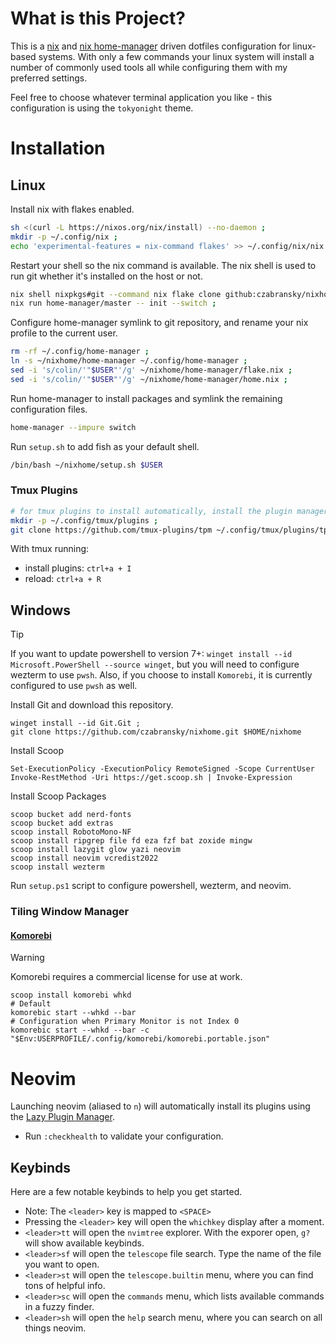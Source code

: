 # What is this Project?

This is a [nix](https://nixos.org/) and [nix home-manager](https://github.com/nix-community/home-manager) driven dotfiles configuration for linux-based systems. With only a few commands your linux system will install a number of commonly used tools all while configuring them with my preferred settings.

Feel free to choose whatever terminal application you like - this configuration is using the `tokyonight` theme.

# Installation

## Linux

Install nix with flakes enabled.

```sh
sh <(curl -L https://nixos.org/nix/install) --no-daemon ;
mkdir -p ~/.config/nix ;
echo 'experimental-features = nix-command flakes' >> ~/.config/nix/nix.conf ;
```

Restart your shell so the nix command is available. The nix shell is used to run git whether it's installed on the host or not.

```sh
nix shell nixpkgs#git --command nix flake clone github:czabransky/nixhome --dest ~/nixhome ;
nix run home-manager/master -- init --switch ;
```

Configure home-manager symlink to git repository, and rename your nix profile to the current user.

```sh
rm -rf ~/.config/home-manager ;
ln -s ~/nixhome/home-manager ~/.config/home-manager ;
sed -i 's/colin/'"$USER"'/g' ~/nixhome/home-manager/flake.nix ;
sed -i 's/colin/'"$USER"'/g' ~/nixhome/home-manager/home.nix ;
```

Run home-manager to install packages and symlink the remaining configuration files.

```sh
home-manager --impure switch
```

Run `setup.sh` to add fish as your default shell.

```sh
/bin/bash ~/nixhome/setup.sh $USER
```

### Tmux Plugins

```sh
# for tmux plugins to install automatically, install the plugin manager first
mkdir -p ~/.config/tmux/plugins ;
git clone https://github.com/tmux-plugins/tpm ~/.config/tmux/plugins/tpm ;
```

With tmux running:

- install plugins: `ctrl+a + I`
- reload: `ctrl+a + R`

## Windows

> [!TIP]
> If you want to update powershell to version 7+: `winget install --id Microsoft.PowerShell --source winget`, but you will need to configure wezterm to use `pwsh`. Also, if you choose to install `Komorebi`, it is currently configured to use `pwsh` as well.

Install Git and download this repository.

```pwsh
winget install --id Git.Git ;
git clone https://github.com/czabransky/nixhome.git $HOME/nixhome
```

Install Scoop

```pwsh
Set-ExecutionPolicy -ExecutionPolicy RemoteSigned -Scope CurrentUser
Invoke-RestMethod -Uri https://get.scoop.sh | Invoke-Expression
```

Install Scoop Packages

```pwsh
scoop bucket add nerd-fonts
scoop bucket add extras
scoop install RobotoMono-NF
scoop install ripgrep file fd eza fzf bat zoxide mingw
scoop install lazygit glow yazi neovim
scoop install neovim vcredist2022
scoop install wezterm 
```

Run `setup.ps1` script to configure powershell, wezterm, and neovim.

### Tiling Window Manager

#### [Komorebi](https://lgug2z.github.io/komorebi/index.html)

> [!WARNING]
> Komorebi requires a commercial license for use at work.

```pwsh
scoop install komorebi whkd
# Default
komorebic start --whkd --bar
# Configuration when Primary Monitor is not Index 0
komorebic start --whkd --bar -c "$Env:USERPROFILE/.config/komorebi/komorebi.portable.json"
```

# Neovim

Launching neovim (aliased to `n`) will automatically install its plugins using the [Lazy Plugin Manager](https://github.com/folke/lazy.nvim).

- Run `:checkhealth` to validate your configuration.

## Keybinds

Here are a few notable keybinds to help you get started.

- Note: The `<leader>` key is mapped to `<SPACE>`
- Pressing the `<leader>` key will open the `whichkey` display after a moment.
- `<leader>tt` will open the `nvimtree` explorer. With the exporer open, `g?` will show available keybinds.
- `<leader>sf` will open the `telescope` file search. Type the name of the file you want to open.
- `<leader>st` will open the `telescope.builtin` menu, where you can find tons of helpful info.
- `<leader>sc` will open the `commands` menu, which lists available commands in a fuzzy finder.
- `<leader>sh` will open the `help` search menu, where you can search on all things neovim.
